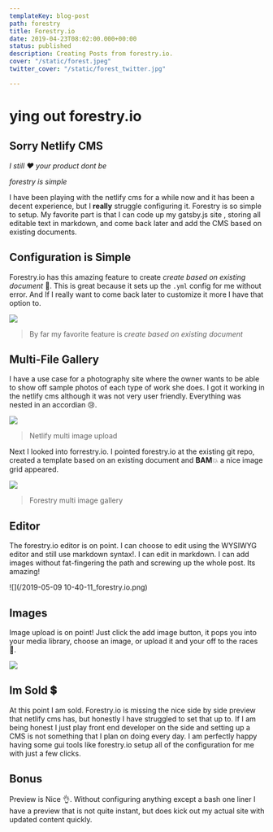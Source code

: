 ```yaml
---
templateKey: blog-post
path: forestry
title: Forestry.io
date: 2019-04-23T08:02:00.000+00:00
status: published
description: Creating Posts from forestry.io.
cover: "/static/forest.jpeg"
twitter_cover: "/static/forest_twitter.jpg"

---
```

# ying out forestry.io

## Sorry Netlify CMS

_I still ♥️ your product dont be_

_forestry is simple_

I have been playing with the netlify cms for a while now and it has been a decent experience, but I **really** struggle configuring it.   Forestry is so simple to setup.  My favorite part is that I can code up my gatsby.js site , storing all editable text in markdown, and come back later and add the CMS based on existing documents.

## Configuration is Simple

Forestry.io has this amazing feature to create _create based on existing document_ 🤯.  This is great because it sets up the `.yml` config for me without error.  And If I really want to come back later to customize it more I have that option to.

![](/Screenshot_20190503-165248.jpg)

> By far my favorite feature is _create based on existing document_

## Multi-File Gallery

I have a use case for a photography site where the owner wants to be able to show off sample photos of each type of work she does.  I got it working in the netlify cms although it was not very user friendly.  Everything was nested in an accordian 😢.

![](/Screenshot_20190507-144948.png)

> Netlify multi image upload

Next I looked into forrestry.io.  I pointed forestry.io at the existing git repo, created a template based on an existing document and **BAM**💥 a nice image grid appeared.

![](/Screenshot_20190507-145044.png)

> Forestry multi image gallery

## Editor

The forestry.io editor is on point.  I can choose to edit using the WYSIWYG editor and still use markdown syntax!.  I can edit in markdown.  I can add images without fat-fingering the path and screwing up the whole post.  Its amazing!

![](/2019-05-09 10-40-11_forestry.io.png)

## Images

Image upload is on point!  Just click the add image button, it pops you into your media library, choose an image, or upload it and your off to the races 🏇.

![](/forestry_image_3.gif)

## Im Sold 💲

At this point I am sold.  Forestry.io is missing the nice side by side preview that netlify cms has, but honestly I have struggled to set that up to.  If I am being honest I just play front end developer on the side and setting up a CMS is not something that I plan on doing every day.  I am perfectly happy having some gui tools like forestry.io setup all of the configuration for me with just a few clicks.

## Bonus

Preview is Nice 👌.  Without configuring anything except a bash one liner I have a preview that is not quite instant, but does kick out my actual site with updated content quickly.